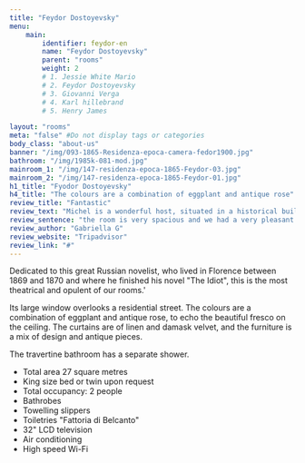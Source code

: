 ```yaml
---
title: "Feydor Dostoyevsky"
menu:
    main:
        identifier: feydor-en
        name: "Feydor Dostoyevsky"
        parent: "rooms"
        weight: 2
        # 1. Jessie White Mario
        # 2. Feydor Dostoyevsky
        # 3. Giovanni Verga
        # 4. Karl hillebrand
        # 5. Henry James

layout: "rooms"
meta: "false" #Do not display tags or categories
body_class: "about-us"
banner: "/img/093-1865-Residenza-epoca-camera-fedor1900.jpg"
bathroom: "/img/1985k-081-mod.jpg"
mainroom_1: "/img/147-residenza-epoca-1865-Feydor-03.jpg"
mainroom_2: "/img/147-residenza-epoca-1865-Feydor-01.jpg"
h1_title: "Fyodor Dostoyevsky"
h4_title: "The colours are a combination of eggplant and antique rose"
review_title: "Fantastic"
review_text: "Michel is a wonderful host, situated in a historical building, filled with history, inserted in a non touristic area, full of amazing restaurants and ten minutes walk from the Duomo. The breakfast is delicious, the room is very spacious and we had a very pleasant time. Fully recommended residenza."
review_sentence: "the room is very spacious and we had a very pleasant time. Fully recommended residenza."
review_author: "Gabriella G"
review_website: "Tripadvisor"
review_link: "#"
---
```


<p>Dedicated to this great Russian novelist, who lived in Florence between 1869 and 1870 and where he finished his novel "The Idiot", this is the most theatrical and opulent of our rooms.'</p>
<p>Its large window overlooks a residential street. The colours are a combination of eggplant and antique rose, to echo the beautiful fresco on the ceiling. The curtains are of linen and damask velvet, and the furniture is a mix of design and antique pieces.</p>
<p>The travertine bathroom has a separate shower.</p>
<div class="card card-pricing" data-background-color="orange">
    <div class="card-body">
        <!-- <h5 class="category">Characteristics</h5> -->
        <!-- <h3 class="card-title"><small>$</small>40</h3> -->
        <ul>
            <li>Total area ​​27 square metres</li>
            <li>King size bed or twin upon request</li>
            <li>Total occupancy: 2 people</li>
            <li>Bathrobes</li>
            <li>Towelling slippers</li>
            <li>Toiletries "Fattoria di Belcanto"</li>
            <!-- <li>(natural products made in the Mugello valley - Tuscany)</li> -->
            <li>32" LCD television</li>
            <li>Air conditioning</li>
            <li>High speed Wi-Fi</li>
        </ul>
    </div>
</div>
